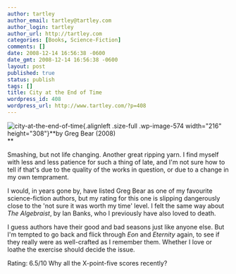 ```yaml
---
author: tartley
author_email: tartley@tartley.com
author_login: tartley
author_url: http://tartley.com
categories: [Books, Science-Fiction]
comments: []
date: 2008-12-14 16:56:38 -0600
date_gmt: 2008-12-14 16:56:38 -0600
layout: post
published: true
status: publish
tags: []
title: City at the End of Time
wordpress_id: 408
wordpress_url: http://www.tartley.com/?p=408
---
```


![city-at-the-end-of-time](http://www.tartley.com/wp-content/uploads/2008/12/city-at-the-end-of-time.jpg "city-at-the-end-of-time"){.alignleft
.size-full .wp-image-574 width="216" height="308"}**by Greg Bear (2008)\
**

Smashing, but not life changing. Another great ripping yarn. I find
myself with less and less patience for such a thing of late, and I'm not
sure how to tell if that's due to the quality of the works in question,
or due to a change in my own temprament.

I would, in years gone by, have listed Greg Bear as one of my favourite
science-fiction authors, but my rating for this one is slipping
dangerously close to the 'not sure it was worth my time' level. I felt
the same way about *The Algebraist*, by Ian Banks, who I previously have
also loved to death.

I guess authors have their good and bad seasons just like anyone else.
But I'm tempted to go back and flick through *Eon* and *Eternity* again,
to see if they really were as well-crafted as I remember them. Whether I
love or loathe the exercise should decide the issue.

Rating: 6.5/10 Why all the X-point-five scores recently?
